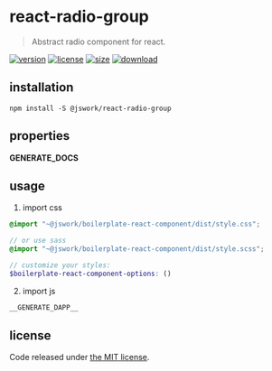 # react-radio-group
> Abstract radio component for react.

[![version][version-image]][version-url]
[![license][license-image]][license-url]
[![size][size-image]][size-url]
[![download][download-image]][download-url]

## installation
```shell
npm install -S @jswork/react-radio-group
```

## properties
__GENERATE_DOCS__

## usage
1. import css
  ```scss
  @import "~@jswork/boilerplate-react-component/dist/style.css";

  // or use sass
  @import "~@jswork/boilerplate-react-component/dist/style.scss";

  // customize your styles:
  $boilerplate-react-component-options: ()
  ```
2. import js
  ```js
__GENERATE_DAPP__
  ```

## license
Code released under [the MIT license](https://github.com/afeiship/react-radio-group/blob/master/LICENSE.txt).

[version-image]: https://img.shields.io/npm/v/@jswork/react-radio-group
[version-url]: https://npmjs.org/package/@jswork/react-radio-group

[license-image]: https://img.shields.io/npm/l/@jswork/react-radio-group
[license-url]: https://github.com/afeiship/react-radio-group/blob/master/LICENSE.txt

[size-image]: https://img.shields.io/bundlephobia/minzip/@jswork/react-radio-group
[size-url]: https://github.com/afeiship/react-radio-group/blob/master/dist/react-radio-group.min.js

[download-image]: https://img.shields.io/npm/dm/@jswork/react-radio-group
[download-url]: https://www.npmjs.com/package/@jswork/react-radio-group
